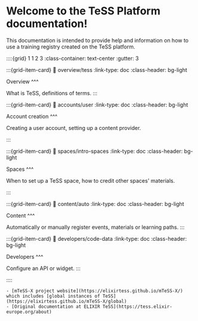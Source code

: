 # Welcome to the TeSS Platform documentation!

This documentation is intended to provide help and information on how to use a training registry created on the TeSS platform.


::::{grid} 1 1 2 3
:class-container: text-center
:gutter: 3

:::{grid-item-card}
:link: overview/tess
:link-type: doc
:class-header: bg-light

Overview
^^^

What is TeSS, definitions of terms.
:::

:::{grid-item-card}
:link: accounts/user
:link-type: doc
:class-header: bg-light

Account creation
^^^

Creating a user account, setting up a content provider.

:::

:::{grid-item-card}
:link: spaces/intro-spaces
:link-type: doc
:class-header: bg-light

Spaces
^^^

When to set up a TeSS space, how to credit other spaces' materials.

:::

:::{grid-item-card}
:link: content/auto
:link-type: doc
:class-header: bg-light

Content
^^^

Automatically or manually register events, materials or learning paths.
:::

:::{grid-item-card}
:link: developers/code-data
:link-type: doc
:class-header: bg-light

Developers
^^^

Configure an API or widget.
:::


::::


```{seealso} 
- [mTeSS-X project website](https://elixirtess.github.io/mTeSS-X/) which includes [global instances of TeSS](https://elixirtess.github.io/mTeSS-X/global)
- [Original documentation at ELIXIR TeSS](https://tess.elixir-europe.org/about)
```